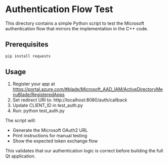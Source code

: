 # Authentication Flow Test

This directory contains a simple Python script to test the Microsoft authentication flow 
that mirrors the implementation in the C++ code.

## Prerequisites

```bash
pip install requests
```

## Usage

1. Register your app at https://portal.azure.com/#blade/Microsoft_AAD_IAM/ActiveDirectoryMenuBlade/RegisteredApps
2. Set redirect URI to: http://localhost:8080/auth/callback  
3. Update CLIENT_ID in test_auth.py
4. Run: python test_auth.py

The script will:
- Generate the Microsoft OAuth2 URL
- Print instructions for manual testing
- Show the expected token exchange flow

This validates that our authentication logic is correct before building the full Qt application.